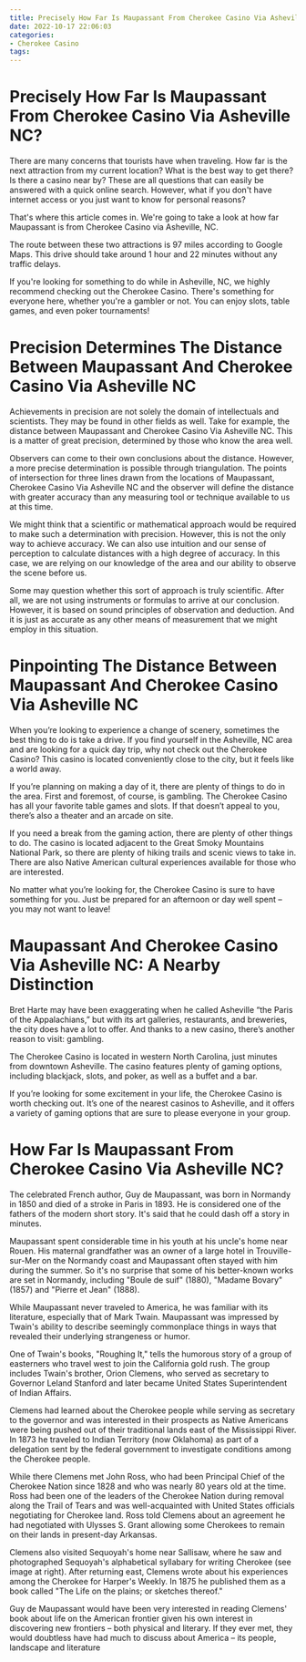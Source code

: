 ```yaml
---
title: Precisely How Far Is Maupassant From Cherokee Casino Via Asheville NC
date: 2022-10-17 22:06:03
categories:
- Cherokee Casino
tags:
---
```



#  Precisely How Far Is Maupassant From Cherokee Casino Via Asheville NC?

There are many concerns that tourists have when traveling. How far is the next attraction from my current location? What is the best way to get there? Is there a casino near by? These are all questions that can easily be answered with a quick online search. However, what if you don't have internet access or you just want to know for personal reasons?

That's where this article comes in. We're going to take a look at how far Maupassant is from Cherokee Casino via Asheville, NC.

The route between these two attractions is 97 miles according to Google Maps. This drive should take around 1 hour and 22 minutes without any traffic delays.

If you're looking for something to do while in Asheville, NC, we highly recommend checking out the Cherokee Casino. There's something for everyone here, whether you're a gambler or not. You can enjoy slots, table games, and even poker tournaments!

#  Precision Determines The Distance Between Maupassant And Cherokee Casino Via Asheville NC 

Achievements in precision are not solely the domain of intellectuals and scientists. They may be found in other fields as well. Take for example, the distance between Maupassant and Cherokee Casino Via Asheville NC. This is a matter of great precision, determined by those who know the area well.

Observers can come to their own conclusions about the distance. However, a more precise determination is possible through triangulation. The points of intersection for three lines drawn from the locations of Maupassant, Cherokee Casino Via Asheville NC and the observer will define the distance with greater accuracy than any measuring tool or technique available to us at this time.

We might think that a scientific or mathematical approach would be required to make such a determination with precision. However, this is not the only way to achieve accuracy. We can also use intuition and our sense of perception to calculate distances with a high degree of accuracy. In this case, we are relying on our knowledge of the area and our ability to observe the scene before us.

Some may question whether this sort of approach is truly scientific. After all, we are not using instruments or formulas to arrive at our conclusion. However, it is based on sound principles of observation and deduction. And it is just as accurate as any other means of measurement that we might employ in this situation.

#  Pinpointing The Distance Between Maupassant And Cherokee Casino Via Asheville NC 

When you’re looking to experience a change of scenery, sometimes the best thing to do is take a drive. If you find yourself in the Asheville, NC area and are looking for a quick day trip, why not check out the Cherokee Casino? This casino is located conveniently close to the city, but it feels like a world away.

If you’re planning on making a day of it, there are plenty of things to do in the area. First and foremost, of course, is gambling. The Cherokee Casino has all your favorite table games and slots. If that doesn’t appeal to you, there’s also a theater and an arcade on site.

If you need a break from the gaming action, there are plenty of other things to do. The casino is located adjacent to the Great Smoky Mountains National Park, so there are plenty of hiking trails and scenic views to take in. There are also Native American cultural experiences available for those who are interested.

No matter what you’re looking for, the Cherokee Casino is sure to have something for you. Just be prepared for an afternoon or day well spent – you may not want to leave!

#  Maupassant And Cherokee Casino Via Asheville NC: A Nearby Distinction 

Bret Harte may have been exaggerating when he called Asheville “the Paris of the Appalachians,” but with its art galleries, restaurants, and breweries, the city does have a lot to offer. And thanks to a new casino, there’s another reason to visit: gambling.

The Cherokee Casino is located in western North Carolina, just minutes from downtown Asheville. The casino features plenty of gaming options, including blackjack, slots, and poker, as well as a buffet and a bar.

If you’re looking for some excitement in your life, the Cherokee Casino is worth checking out. It’s one of the nearest casinos to Asheville, and it offers a variety of gaming options that are sure to please everyone in your group.

#  How Far Is Maupassant From Cherokee Casino Via Asheville NC?

The celebrated French author, Guy de Maupassant, was born in Normandy in 1850 and died of a stroke in Paris in 1893. He is considered one of the fathers of the modern short story. It's said that he could dash off a story in minutes.

Maupassant spent considerable time in his youth at his uncle's home near Rouen. His maternal grandfather was an owner of a large hotel in Trouville-sur-Mer on the Normandy coast and Maupassant often stayed with him during the summer. So it's no surprise that some of his better-known works are set in Normandy, including "Boule de suif" (1880), "Madame Bovary" (1857) and "Pierre et Jean" (1888).

While Maupassant never traveled to America, he was familiar with its literature, especially that of Mark Twain. Maupassant was impressed by Twain's ability to describe seemingly commonplace things in ways that revealed their underlying strangeness or humor.

One of Twain's books, "Roughing It," tells the humorous story of a group of easterners who travel west to join the California gold rush. The group includes Twain's brother, Orion Clemens, who served as secretary to Governor Leland Stanford and later became United States Superintendent of Indian Affairs.

Clemens had learned about the Cherokee people while serving as secretary to the governor and was interested in their prospects as Native Americans were being pushed out of their traditional lands east of the Mississippi River. In 1873 he traveled to Indian Territory (now Oklahoma) as part of a delegation sent by the federal government to investigate conditions among the Cherokee people.

While there Clemens met John Ross, who had been Principal Chief of the Cherokee Nation since 1828 and who was nearly 80 years old at the time. Ross had been one of the leaders of the Cherokee Nation during removal along the Trail of Tears and was well-acquainted with United States officials negotiating for Cherokee land. Ross told Clemens about an agreement he had negotiated with Ulysses S. Grant allowing some Cherokees to remain on their lands in present-day Arkansas.

Clemens also visited Sequoyah's home near Sallisaw, where he saw and photographed Sequoyah's alphabetical syllabary for writing Cherokee (see image at right). After returning east, Clemens wrote about his experiences among the Cherokee for Harper's Weekly. In 1875 he published them as a book called "The Life on the plains; or sketches thereof."

Guy de Maupassant would have been very interested in reading Clemens' book about life on the American frontier given his own interest in discovering new frontiers – both physical and literary. If they ever met, they would doubtless have had much to discuss about America – its people, landscape and literature